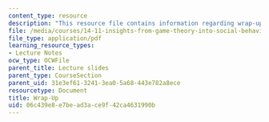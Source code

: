 ```yaml
---
content_type: resource
description: "This resource file contains information regarding wrap-up.\r\n\r\n"
file: /media/courses/14-11-insights-from-game-theory-into-social-behavior-fall-2013/06c439e8e7bead3ace9f42ca4631990b_MIT14_11F13_Wrap_Up.pdf
file_type: application/pdf
learning_resource_types:
- Lecture Notes
ocw_type: OCWFile
parent_title: Lecture slides
parent_type: CourseSection
parent_uid: 31e3ef61-3241-3ea0-5a68-443e782a8ece
resourcetype: Document
title: Wrap-Up
uid: 06c439e8-e7be-ad3a-ce9f-42ca4631990b
---
```

